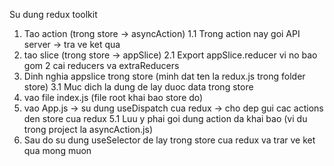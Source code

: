 Su dung redux toolkit
1. Tao action (trong store -> asyncAction)
    1.1 Trong action nay goi API server -> tra ve ket qua
2. tao slice (trong store -> appSlice)
    2.1 Export appSlice.reducer vi no bao gom 2 cai reducers va extraReducers
3. Dinh nghia appslice trong store (minh dat ten la redux.js trong folder store)
    3.1 Muc dich la dung de lay duoc data trong store
4. vao file index.js (file root khai bao store do)
5. vao App.js -> su dung useDispatch cua redux -> cho dep gui cac actions den store cua redux
    5.1 Luu y phai goi dung action da khai bao (vi du trong project la asyncAction.js)
6. Sau do su dung useSelector de lay trong store cua redux va trar ve ket qua mong muon
